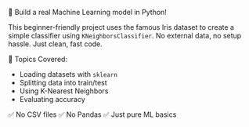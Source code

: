🎯 Build a real Machine Learning model in Python!

This beginner-friendly project uses the famous Iris dataset to create a simple classifier using `KNeighborsClassifier`. No external data, no setup hassle. Just clean, fast code.

🚀 Topics Covered:
- Loading datasets with `sklearn`
- Splitting data into train/test
- Using K-Nearest Neighbors
- Evaluating accuracy

✅ No CSV files
✅ No Pandas
✅ Just pure ML basics
